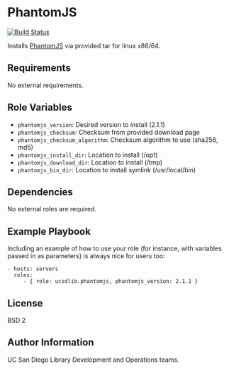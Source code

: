 PhantomJS
=========

[![Build Status](https://travis-ci.org/ucsdlib/ansible-role-phantomjs.svg?branch=master)](https://travis-ci.org/ucsdlib/ansible-role-phantomjs)

Installs [PhantomJS](http://phantomjs.org/) via provided tar for linux x86/64.

Requirements
------------

No external requirements.

Role Variables
--------------

* `phantomjs_version`: Desired version to install (2.1.1)
* `phantomjs_checksum`: Checksum from provided download page
* `phantomjs_checksum_algorithm`: Checksum algorithm to use (sha256, md5)
* `phantomjs_install_dir`: Location to install (/opt)
* `phantomjs_download_dir`: Location to install (/tmp)
* `phantomjs_bin_dir`: Location to install symlink (/usr/local/bin)

Dependencies
------------

No external roles are required.

Example Playbook
----------------

Including an example of how to use your role (for instance, with variables passed in as parameters) is always nice for users too:

    - hosts: servers
      roles:
         - { role: ucsdlib.phantomjs, phantomjs_version: 2.1.1 }

License
-------

BSD 2

Author Information
------------------

UC San Diego Library Development and Operations teams.
